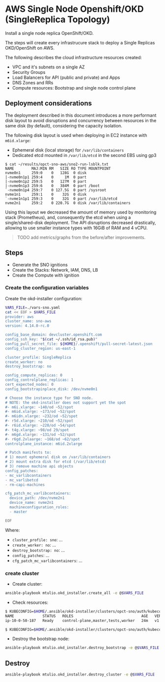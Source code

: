 # AWS Single Node Openshift/OKD (SingleReplica Topology)

Install a single node replica OpenShift/OKD.

The steps will create every infrastrucure stack to deploy a Single Replicas OKD/OpenShift on AWS.

The following describes the cloud infrastructure resources created:

- VPC and it's subnets on a single AZ
- Security Groups
- Load Balancers for API (public and private) and Apps
- DNS Zones and RRs
- Compute resources: Bootstrap and single node control plane

## Deployment considerations

The deployment described in this document introduces a more performant disk layout to avoid disruptions and concurrency between resources in the same disk (by default), considering the capacity isolation.

The following disk layout is used when deploying in EC2 instance with `m6id.xlarge`:

- Ephemeral disk (local storage) for `/var/lib/containers`
- Dedicated etcd mounted in `/var/lib/etcd` in the second EBS using gp3

```text
$ cat ~/results/opct-sno-aws/sno2-run-lsblk.txt
NAME        MAJ:MIN RM   SIZE RO TYPE MOUNTPOINT
nvme0n1     259:0    0   128G  0 disk 
|-nvme0n1p1 259:4    0     1M  0 part 
|-nvme0n1p2 259:5    0   127M  0 part 
|-nvme0n1p3 259:6    0   384M  0 part /boot
`-nvme0n1p4 259:7    0 127.5G  0 part /sysroot
nvme1n1     259:1    0    32G  0 disk 
`-nvme1n1p1 259:3    0    32G  0 part /var/lib/etcd
nvme2n1     259:2    0 220.7G  0 disk /var/lib/containers
```

Using this layout we decreased the amount of memory used by monitoring stack (Prometheus), and, consequently the etcd when using a single/shared-disk deployment. The API disruptions decreased drastically, allowing to use smaller instance types with 16GiB of RAM and 4 vCPU.

> TODO add metrics/graphs from the before/after improvements.

## Steps

- Generate the SNO ignitions
- Create the Stacks: Network, IAM, DNS, LB
- Create the Compute with ignition

### Create the configuration variables

Create the okd-installer configuration:

```bash
VARS_FILE=./vars-sno.yaml
cat << EOF > $VARS_FILE
provider: aws
cluster_name: sno-aws
version: 4.14.0-rc.0

config_base_domain: devcluster.openshift.com
config_ssh_key: "$(cat ~/.ssh/id_rsa.pub)"
config_pull_secret_file: ${HOME}/.openshift/pull-secret-latest.json
config_cluster_region: us-east-1

cluster_profile: SingleReplica
create_worker: no
destroy_bootstrap: no

config_compute_replicas: 0
config_controlplane_replicas: 1
cert_expected_nodes: 0
config_bootstrapinplace_disk: /dev/nvme0n1

# Choose the instance type for SNO node.
# NOTE: the okd-installer does not support yet the spot
#- m6i.xlarge: ~140/od ~52/spot
#- m6id.xlarge: ~173/od ~52/spot
#- m6idn.xlarge: ~232/od ~52/spot
#- r5d.xlarge: ~210/od ~52/spot
#- r6id.xlarge: ~220/od ~54/spot
#- t4g.xlarge: ~98/od 29/spot
#- m6gd.xlarge: ~131/od ~52/spot
#- r6gd.2xlaarge: ~168/od ~62/spot
controlplane_instance: m6id.2xlarge

# Patch manifests to:
# 1) mount ephemeral disk on /var/lib/containers
# 2) mount extra disk for etcd (/var/lib/etcd)
# 3) remove machine api objects
config_patches:
- mc_varlibcontainers
- mc_varlibetcd
- rm-capi-machines

cfg_patch_mc_varlibcontainers:
  device_path: /dev/nvme2n1
  device_name: nvme2n1
  machineconfiguration_roles:
  - master

EOF
```

Where:

- `cluster_profile: sno`: ...
- `create_worker: no`: ...
- `destroy_bootstrap: no`: ...
- `config_patches`: ...
- `cfg_patch_mc_varlibcontainers`: ...


### create cluster

- Create cluster:

```bash
ansible-playbook mtulio.okd_installer.create_all -e @$VARS_FILE
```

- Check resources:

```bash
$ KUBECONFIG=$HOME/.ansible/okd-installer/clusters/opct-sno/auth/kubeconfig oc get nodes
NAME             STATUS   ROLES                               AGE   VERSION
ip-10-0-50-187   Ready    control-plane,master,tests,worker   24m   v1.25.4+77bec7a

$ KUBECONFIG=$HOME/.ansible/okd-installer/clusters/opct-sno/auth/kubeconfig oc get co
```

- Destroy the bootstrap node:

```bash
ansible-playbook mtulio.okd_installer.destroy_bootstrap -e @$VARS_FILE
```

## Destroy

```bash
ansible-playbook mtulio.okd_installer.destroy_cluster -e @$VARS_FILE
```